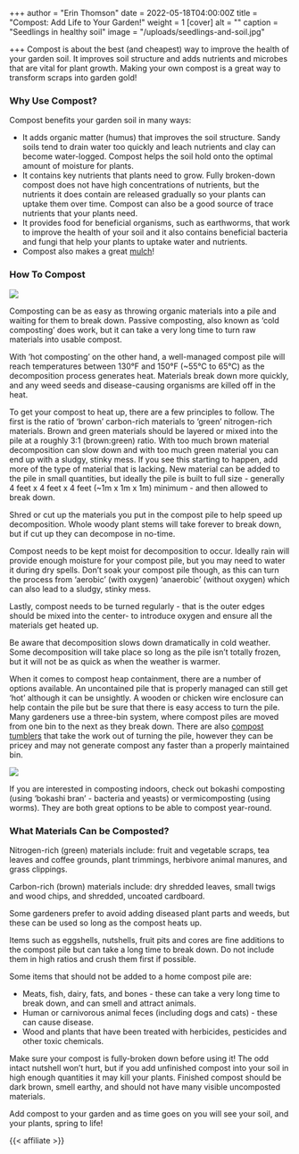 +++
author = "Erin Thomson"
date = 2022-05-18T04:00:00Z
title = "Compost: Add Life to Your Garden!"
weight = 1
[cover]
alt = ""
caption = "Seedlings in healthy soil"
image = "/uploads/seedlings-and-soil.jpg"

+++
Compost is about the best (and cheapest) way to improve the health of your garden soil. It improves soil structure and adds nutrients and microbes that are vital for plant growth. Making your own compost is a great way to transform scraps into garden gold!

### Why Use Compost?

Compost benefits your garden soil in many ways:

* It adds organic matter (humus) that improves the soil structure. Sandy soils tend to drain water too quickly and leach nutrients and clay can become water-logged. Compost helps the soil hold onto the optimal amount of moisture for plants.
* It contains key nutrients that plants need to grow. Fully broken-down compost does not have high concentrations of nutrients, but the nutrients it does contain are released gradually so your plants can uptake them over time. Compost can also be a good source of trace nutrients that your plants need.
* It provides food for beneficial organisms, such as earthworms, that work to improve the health of your soil and it also contains beneficial bacteria and fungi that help your plants to uptake water and nutrients.
* Compost also makes a great [mulch](https://blog.planter.garden/)!

### How To Compost

![](/uploads/compost-bin.jpg)

Composting can be as easy as throwing organic materials into a pile and waiting for them to break down. Passive composting, also known as ‘cold composting’ does work, but it can take a very long time to turn raw materials into usable compost.

With ‘hot composting’ on the other hand, a well-managed compost pile will reach temperatures between 130°F and 150°F (\~55°C to 65°C) as the decomposition process generates heat. Materials break down more quickly, and any weed seeds and disease-causing organisms are killed off in the heat.

To get your compost to heat up, there are a few principles to follow. The first is the ratio of ‘brown’ carbon-rich materials to ‘green’ nitrogen-rich materials. Brown and green materials should be layered or mixed into the pile at a roughly 3:1 (brown:green) ratio. With too much brown material decomposition can slow down and with too much green material you can end up with a sludgy, stinky mess. If you see this starting to happen, add more of the type of material that is lacking. New material can be added to the pile in small quantities, but ideally the pile is built to full size - generally 4 feet x 4 feet x 4 feet (\~1m x 1m x 1m) minimum - and then allowed to break down.

Shred or cut up the materials you put in the compost pile to help speed up decomposition. Whole woody plant stems will take forever to break down, but if cut up they can decompose in no-time.

Compost needs to be kept moist for decomposition to occur. Ideally rain will provide enough moisture for your compost pile, but you may need to water it during dry spells. Don’t soak your compost pile though, as this can turn the process from ‘aerobic’ (with oxygen) ‘anaerobic’ (without oxygen) which can also lead to a sludgy, stinky mess.

Lastly, compost needs to be turned regularly - that is the outer edges should be mixed into the center- to introduce oxygen and ensure all the materials get heated up.

Be aware that decomposition slows down dramatically in cold weather. Some decomposition will take place so long as the pile isn’t totally frozen, but it will not be as quick as when the weather is warmer.

When it comes to compost heap containment, there are a number of options available. An uncontained pile that is properly managed can still get ‘hot’ although it can be unsightly. A wooden or chicken wire enclosure can help contain the pile but be sure that there is easy access to turn the pile. Many gardeners use a three-bin system, where compost piles are moved from one bin to the next as they break down. There are also [compost tumblers](https://www.amazon.com/s?k=compost+tumbler) that take the work out of turning the pile, however they can be pricey and may not generate compost any faster than a properly maintained bin.

![](/uploads/compost-tumbler.jpg)

If you are interested in composting indoors, check out bokashi composting (using ‘bokashi bran’ - bacteria and yeasts) or vermicomposting (using worms). They are both great options to be able to compost year-round.

### What Materials Can be Composted?

Nitrogen-rich (green) materials include: fruit and vegetable scraps, tea leaves and coffee grounds, plant trimmings, herbivore animal manures, and grass clippings.

Carbon-rich (brown) materials include: dry shredded leaves, small twigs and wood chips, and shredded, uncoated cardboard.

Some gardeners prefer to avoid adding diseased plant parts and weeds, but these can be used so long as the compost heats up.

Items such as eggshells, nutshells, fruit pits and cores are fine additions to the compost pile but can take a long time to break down. Do not include them in high ratios and crush them first if possible.

Some items that should not be added to a home compost pile are:

* Meats, fish, dairy, fats, and bones - these can take a very long time to break down, and can smell and attract animals.
* Human or carnivorous animal feces (including dogs and cats) - these can cause disease.
* Wood and plants that have been treated with herbicides, pesticides and other toxic chemicals.

Make sure your compost is fully-broken down before using it! The odd intact nutshell won’t hurt, but if you add unfinished compost into your soil in high enough quantities it may kill your plants. Finished compost should be dark brown, smell earthy, and should not have many visible uncomposted materials.

Add compost to your garden and as time goes on you will see your soil, and your plants, spring to life!  
  
{{< affiliate >}}